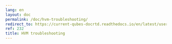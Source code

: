 ```yaml
---
lang: en
layout: doc
permalink: /doc/hvm-troubleshooting/
redirect_to: https://current-qubes-docrtd.readthedocs.io/en/latest/user/troubleshooting/hvm-troubleshooting.html
ref: 232
title: HVM troubleshooting
---
```

